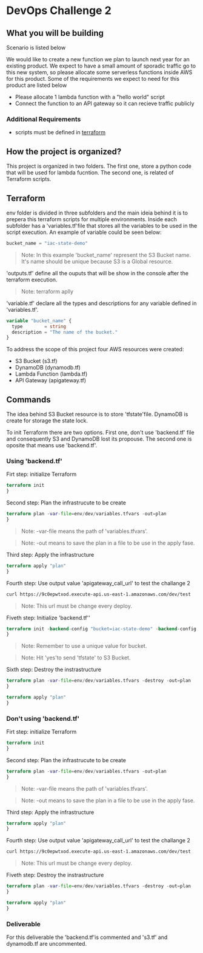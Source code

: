 # DevOps Challenge 2

## What you will be building

 Scenario is listed below
  
  We would like to create a new function we plan to launch next year for an existing product. We expect to have a small amount of sporadic traffic go to this new system, so please allocate some serverless functions inside AWS for this product. Some of the requirements we expect to need for this product are listed below

  * Please allocate 1 lambda function with a "hello world" script
  * Connect the function to an API gateway so it can recieve traffic publicly

  ### Additional Requirements

  * scripts must be defined in [terraform](https://www.terraform.io/)

## How the project is organized?

This project is organized in two folders. The first one, store a python code that will be used for lambda fucntion. The second one, is related of Terraform scripts.

## Terraform

env folder is divided in three subfolders and the main ideia behind it is to prepera this terraform scripts for multiple environments. Inside each subfolder has a 'variables.tf'file that stores all the variables to be used in the script execution. An example of variable could be seen below:

```tfvars
bucket_name = "iac-state-demo"
```

> Note: In this example 'bucket_name' represent the S3 Bucket name. It's name should be unique because S3 is a Global resource.

'outputs.tf' define all the ouputs that will be show in the console after the terraform execution.

>Note: terraform aplly

'variable.tf' declare all the types and descriptions for any variable defined in 'variables.tf'.

```tf
variable "bucket_name" {
  type        = string
  description = "The name of the bucket."
}
```

To address the scope of this project four AWS resources were created:

- S3 Bucket (s3.tf)
- DynamoDB (dynamodb.tf)
- Lambda Function (lambda.tf)
- API Gateway (apigateway.tf)

## Commands

The idea behind S3 Bucket resource is to store 'tfstate'file. DynamoDB is create for storage the state lock.

To init Terraform there are two options. First one, don't use 'backend.tf' file and consequently S3 and DynamoDB lost its propouse. The second one is oposite that means use 'backend.tf'.

### Using 'backend.tf'

Firt step: initialize Terraform

```tf
terraform init
}
```

Second step: Plan the infrastrucute to be create

```tf
terraform plan -var-file=env/dev/variables.tfvars -out=plan
}
```

>Note: -var-file means the path of 'variables.tfvars'.

>Note: -out means to save the plan in a file to be use in the apply fase.

Third step: Apply the infrastructure

```tf
terraform apply "plan"
}
```

Fourth step: Use output value 'apigateway_call_url' to test the challange 2

```sh
curl https://9c0epwtxod.execute-api.us-east-1.amazonaws.com/dev/test
```

>Note: This url must be change every deploy.

Fiveth step: Initialize 'backend.tf''

```tf
terraform init -backend-config "bucket=iac-state-demo" -backend-config "key=dev/terraform.tfstate" -backend-config "region=us-east-1" -backend-config "dynamodb_table=terraform-state"
}
```

>Note: Remember to use a unique value for bucket.

>Note: Hit 'yes'to send 'tfstate' to S3 Bucket.

Sixth step: Destroy the instrastructure

```tf
terraform plan -var-file=env/dev/variables.tfvars -destroy -out=plan 
}
```

```tf
terraform apply "plan"
}
```

### Don't using 'backend.tf'

Firt step: initialize Terraform

```tf
terraform init
}
```

Second step: Plan the infrastrucute to be create

```tf
terraform plan -var-file=env/dev/variables.tfvars -out=plan
}
```

>Note: -var-file means the path of 'variables.tfvars'.

>Note: -out means to save the plan in a file to be use in the apply fase.

Third step: Apply the infrastructure

```tf
terraform apply "plan"
}
```

Fourth step: Use output value 'apigateway_call_url' to test the challange 2

```sh
curl https://9c0epwtxod.execute-api.us-east-1.amazonaws.com/dev/test
```

>Note: This url must be change every deploy.

Fiveth step: Destroy the instrastructure

```tf
terraform plan -var-file=env/dev/variables.tfvars -destroy -out=plan 
}
```

```tf
terraform apply "plan"
}
```

### Deliverable

For this deliverable the 'backend.tf'is commented and 's3.tf' and dynamodb.tf are uncommented.